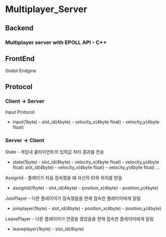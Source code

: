 # Multiplayer_Server

## Backend 
### Multiplayer server with EPOLL API - C++ 


## FrontEnd 
Godot Endgine 


## Protocol 
### Client -> Server
Input Protocol 
- input(1byte) - slot_id(4byte) - velocity_x(4byte float) - velocity_y(4byte float) 

### Server -> Client 
State - 게임내 클라이언트의 입력값 처리 결과를 전송 
- state(1byte) - slot_id(4byte) - velocity_x(4byte float) - velocity_y(4byte float) 
slot_id(4byte) - velocity_x(4byte float) - velocity_y(4byte float) ... 

AssignId - 플레이가 처음 접속했을 떄 자신의 ID와 위치를 받음
- assignid(1byte) - slot_id(4byte) - position_x(4byte) - position_y(4byte) 

JoinPlayer - 다른 플레이어가 접속했음을 현재 접속한 플레이어에게 알림 
- joinplayer(1byte) - slot_id(4byte) - position_x(4byte) - position_y(4byte) 

LeavePlayer - 다른 플레이어가 연결을 끊었음을 현재 접속한 플레이어에게 알림 
- leaveplayer(1byte) - slot_id(4byte) 
